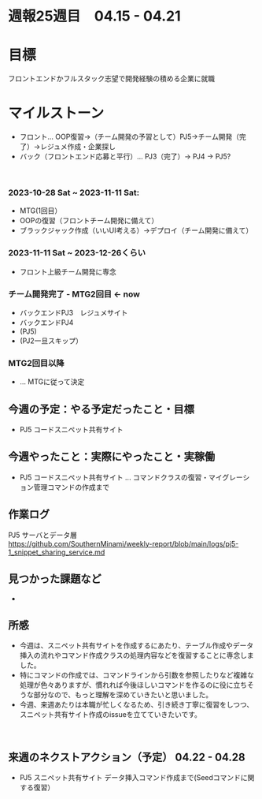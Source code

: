 # 週報25週目　04.15 - 04.21 

# 目標
フロントエンドかフルスタック志望で開発経験の積める企業に就職

# マイルストーン
- フロント... OOP復習→（チーム開発の予習として）PJ5→チーム開発（完了）→レジュメ作成・企業探し
- バック（フロントエンド応募と平行）... PJ3（完了）→ PJ4 → PJ5?

<br />

### 2023-10-28 Sat ~ 2023-11-11 Sat:
- MTG(1回目）
- OOPの復習（フロントチーム開発に備えて）
- ブラックジャック作成（いいUI考える）→デプロイ（チーム開発に備えて）


### 2023-11-11 Sat ~ 2023-12-26くらい
- フロント上級チーム開発に専念

### チーム開発完了 - MTG2回目 <- now
- バックエンドPJ3　レジュメサイト
- バックエンドPJ4
- (PJ5)
- (PJ2一旦スキップ）

### MTG2回目以降 
- ... MTGに従って決定

## 今週の予定：やる予定だったこと・目標
- PJ5 コードスニペット共有サイト
## 今週やったこと：実際にやったこと・実稼働
- PJ5 コードスニペット共有サイト ... コマンドクラスの復習・マイグレーション管理コマンドの作成まで  
## 作業ログ

PJ5 サーバとデータ層
<br/>
https://github.com/SouthernMinami/weekly-report/blob/main/logs/pj5-1_snippet_sharing_service.md
<br/>


## 見つかった課題など
- 

## 所感
- 今週は、スニペット共有サイトを作成するにあたり、テーブル作成やデータ挿入の流れやコマンド作成クラスの処理内容などを復習することに専念しました。
- 特にコマンドの作成では、コマンドラインから引数を参照したりなど複雑な処理が色々ありますが、慣れれば今後ほしいコマンドを作るのに役に立ちそうな部分なので、もっと理解を深めていきたいと思いました。
- 今週、来週あたりは本職が忙しくなるため、引き続き丁寧に復習をしつつ、スニペット共有サイト作成のissueを立てていきたいです。
<br/>

## 来週のネクストアクション（予定） 04.22 - 04.28
- PJ5 スニペット共有サイト データ挿入コマンド作成まで(Seedコマンドに関する復習）
<br />
